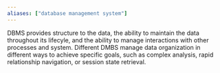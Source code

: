 ```yaml
---
aliases: ["database management system"]
---
```

DBMS provides structure to the data, the ability to maintain the data throughout its lifecyle, and the ability to manage interactions with other processes and system.
Different DMBS manage data organization in different ways to achieve specific goals, such as complex analysis, rapid relationship navigation, or session state retrieval.